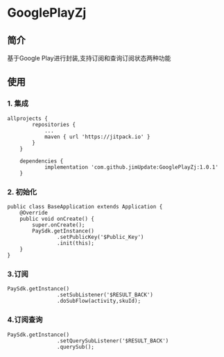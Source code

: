 # GooglePlayZj

## 简介
基于Google Play进行封装,支持订阅和查询订阅状态两种功能

## 使用

### 1. 集成
```
allprojects {
		repositories {
			...
			maven { url 'https://jitpack.io' }
		}
	}
```
```
	dependencies {
	        implementation 'com.github.jimUpdate:GooglePlayZj:1.0.1'
	}
```

### 2. 初始化
```
public class BaseApplication extends Application {
    @Override
    public void onCreate() {
        super.onCreate();
        PaySdk.getInstance()
                .setPublicKey('$Public_Key')
                .init(this);
    }
}
```
### 3.订阅
```
PaySdk.getInstance()
                .setSubListener('$RESULT_BACK')
                .doSubFlow(activity,skuId);
```
### 4.订阅查询
```
PaySdk.getInstance()
                .setQuerySubListener('$RESULT_BACK')
                .querySub();

```
